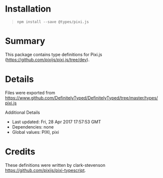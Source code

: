 # Installation
> `npm install --save @types/pixi.js`

# Summary
This package contains type definitions for Pixi.js (https://github.com/pixijs/pixi.js/tree/dev).

# Details
Files were exported from https://www.github.com/DefinitelyTyped/DefinitelyTyped/tree/master/types/pixi.js

Additional Details
 * Last updated: Fri, 28 Apr 2017 17:57:53 GMT
 * Dependencies: none
 * Global values: PIXI, pixi

# Credits
These definitions were written by clark-stevenson <https://github.com/pixijs/pixi-typescript>.
